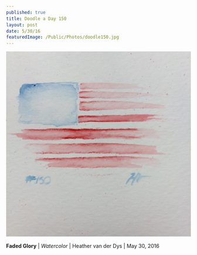 ```yaml
---
published: true
title: Doodle a Day 150
layout: post
date: 5/30/16
featuredImage: /Public/Photos/doodle150.jpg
---
```


![Doodle #150](/Public/Photos/doodle150.jpg)

**Faded Glory** | *Watercolor* | Heather van der Dys  | May 30, 2016
